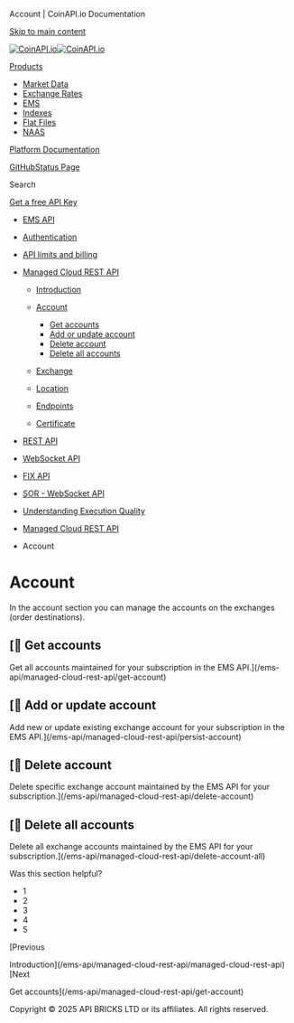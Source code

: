 Account | CoinAPI.io Documentation




[Skip to main content](#__docusaurus_skipToContent_fallback)

[![CoinAPI.io](/img/logo.svg)![CoinAPI.io](/img/logo.svg)](https://www.coinapi.io)

[Products](/ems-api/managed-cloud-rest-api/account)

* [Market Data](/market-data/)
* [Exchange Rates](/exchange-rates-api/)
* [EMS](/ems-api/)
* [Indexes](/indexes-api/)
* [Flat Files](/flat-files-api/)
* [NAAS](/naas-api/)

[Platform Documentation](/general/authentication)

[GitHub](https://github.com/api-bricks/api-bricks-sdk)[Status Page](https://status.coinapi.io)

Search

[Get a free API Key](https://console.coinapi.io/?link=/apikeys/create)

* [EMS API](/ems-api/)
* [Authentication](/ems-api/authentication)
* [API limits and billing](/ems-api/api-limits-and-billing-metrics)
* [Managed Cloud REST API](/ems-api/rest-api/rest-api)

  + [Introduction](/ems-api/managed-cloud-rest-api/managed-cloud-rest-api)
  + [Account](/ems-api/managed-cloud-rest-api/account)

    - [Get accounts](/ems-api/managed-cloud-rest-api/get-account)
    - [Add or update account](/ems-api/managed-cloud-rest-api/persist-account)
    - [Delete account](/ems-api/managed-cloud-rest-api/delete-account)
    - [Delete all accounts](/ems-api/managed-cloud-rest-api/delete-account-all)
  + [Exchange](/ems-api/managed-cloud-rest-api/exchange)
  + [Location](/ems-api/managed-cloud-rest-api/location)
  + [Endpoints](/ems-api/managed-cloud-rest-api/endpoints)
  + [Certificate](/ems-api/managed-cloud-rest-api/certificate)
* [REST API](/ems-api/managed-cloud-rest-api/managed-cloud-rest-api)
* [WebSocket API](/ems-api/websocket/)
* [FIX API](/ems-api/fix/)
* [SOR - WebSocket API](/ems-api/sor-websocket-api)
* [Understanding Execution Quality](/ems-api/understanding-execution-quality)

* [Managed Cloud REST API](/ems-api/rest-api/rest-api)
* Account

Account
=======

In the account section you can manage the accounts on the exchanges (order destinations).

[📄️ Get accounts
---------------

Get all accounts maintained for your subscription in the EMS API.](/ems-api/managed-cloud-rest-api/get-account)

[📄️ Add or update account
------------------------

Add new or update existing exchange account for your subscription in the EMS API.](/ems-api/managed-cloud-rest-api/persist-account)

[📄️ Delete account
-----------------

Delete specific exchange account maintained by the EMS API for your subscription.](/ems-api/managed-cloud-rest-api/delete-account)

[📄️ Delete all accounts
----------------------

Delete all exchange accounts maintained by the EMS API for your subscription.](/ems-api/managed-cloud-rest-api/delete-account-all)

Was this section helpful?

* 1
* 2
* 3
* 4
* 5

[Previous

Introduction](/ems-api/managed-cloud-rest-api/managed-cloud-rest-api)[Next

Get accounts](/ems-api/managed-cloud-rest-api/get-account)

Copyright © 2025 API BRICKS LTD or its affiliates. All rights reserved.